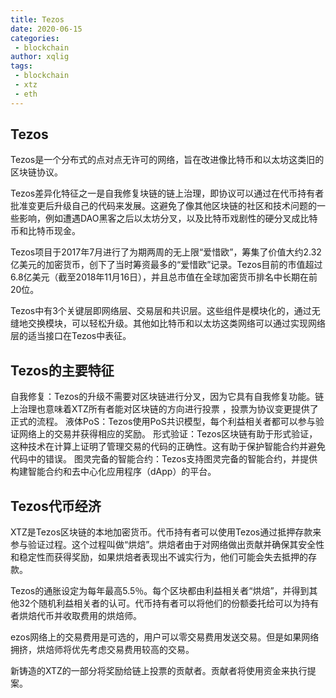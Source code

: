 ```yaml
---
title: Tezos
date: 2020-06-15
categories:
 - blockchain
author: xqlig
tags:
 - blockchain
 - xtz
 - eth
---
```


## Tezos

Tezos是一个分布式的点对点无许可的网络，旨在改进像比特币和以太坊这类旧的区块链协议。

<!-- more -->

Tezos差异化特征之一是自我修复块链的链上治理，即协议可以通过在代币持有者批准变更后升级自己的代码来发展。这避免了像其他区块链的社区和技术问题的一些影响，例如遭遇DAO黑客之后以太坊分叉，以及比特币戏剧性的硬分叉成比特币和比特币现金。

Tezos项目于2017年7月进行了为期两周的无上限“爱惜欧”，筹集了价值大约2.32亿美元的加密货币，创下了当时筹资最多的“爱惜欧”记录。Tezos目前的市值超过6.8亿美元（截至2018年11月16日），并且总市值在全球加密货币排名中长期在前20位。

Tezos中有3个关键层即网络层、交易层和共识层。这些组件是模块化的，通过无缝地交换模块，可以轻松升级。其他如比特币和以太坊这类网络可以通过实现网络层的适当接口在Tezos中表征。


## Tezos的主要特征

自我修复：Tezos的升级不需要对区块链进行分叉，因为它具有自我修复功能。链上治理也意味着XTZ所有者能对区块链的方向进行投票 ，投票为协议变更提供了正式的流程。
液体PoS：Tezos使用PoS共识模型，每个利益相关者都可以参与验证网络上的交易并获得相应的奖励。
形式验证：Tezos区块链有助于形式验证，这种技术在计算上证明了管理交易的代码的正确性。这有助于保护智能合约并避免代码中的错误。
图灵完备的智能合约：Tezos支持图灵完备的智能合约，并提供构建智能合约和去中心化应用程序（dApp）的平台。

## Tezos代币经济

XTZ是Tezos区块链的本地加密货币。代币持有者可以使用Tezos通过抵押存款来参与验证过程。这个过程叫做“烘焙”。烘焙者由于对网络做出贡献并确保其安全性和稳定性而获得奖励，如果烘焙者表现出不诚实行为，他们可能会失去抵押的存款。

Tezos的通胀设定为每年最高5.5％。每个区块都由利益相关者“烘焙”，并得到其他32个随机利益相关者的认可。代币持有者可以将他们的份额委托给可以为持有者烘焙代币并收取费用的烘焙师。

ezos网络上的交易费用是可选的，用户可以零交易费用发送交易。但是如果网络拥挤，烘焙师将优先考虑交易费用较高的交易。

新铸造的XTZ的一部分将奖励给链上投票的贡献者。贡献者将使用资金来执行提案。

